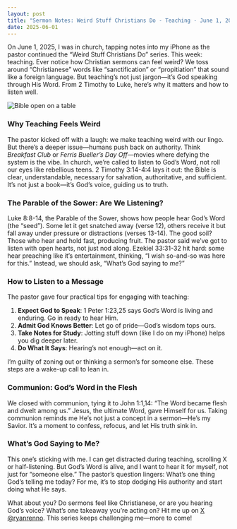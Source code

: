 ```yaml
---
layout: post
title: "Sermon Notes: Weird Stuff Christians Do - Teaching - June 1, 2025"
date: 2025-06-01
---
```


On June 1, 2025, I was in church, tapping notes into my iPhone as the pastor continued the “Weird Stuff Christians Do” series. This week: teaching. Ever notice how Christian sermons can feel weird? We toss around “Christianese” words like “sanctification” or “propitiation” that sound like a foreign language. But teaching’s not just jargon—it’s God speaking through His Word. From 2 Timothy to Luke, here’s why it matters and how to listen well.

![Bible open on a table](/assets/images/bible-teaching.jpg)

### Why Teaching Feels Weird

The pastor kicked off with a laugh: we make teaching weird with our lingo. But there’s a deeper issue—humans push back on authority. Think *Breakfast Club* or *Ferris Bueller’s Day Off*—movies where defying the system is the vibe. In church, we’re called to listen to God’s Word, not roll our eyes like rebellious teens. 2 Timothy 3:14-4:4 lays it out: the Bible is clear, understandable, necessary for salvation, authoritative, and sufficient. It’s not just a book—it’s God’s voice, guiding us to truth.

### The Parable of the Sower: Are We Listening?

Luke 8:8-14, the Parable of the Sower, shows how people hear God’s Word (the “seed”). Some let it get snatched away (verse 12), others receive it but fall away under pressure or distractions (verses 13-14). The good soil? Those who hear and hold fast, producing fruit. The pastor said we’ve got to listen with open hearts, not just nod along. Ezekiel 33:31-32 hit hard: some hear preaching like it’s entertainment, thinking, “I wish so-and-so was here for this.” Instead, we should ask, “What’s God saying to *me*?”

### How to Listen to a Message

The pastor gave four practical tips for engaging with teaching:
1. **Expect God to Speak**: 1 Peter 1:23,25 says God’s Word is living and enduring. Go in ready to hear Him.
2. **Admit God Knows Better**: Let go of pride—God’s wisdom tops ours.
3. **Take Notes for Study**: Jotting stuff down (like I do on my iPhone) helps you dig deeper later.
4. **Do What It Says**: Hearing’s not enough—act on it.

I’m guilty of zoning out or thinking a sermon’s for someone else. These steps are a wake-up call to lean in.

### Communion: God’s Word in the Flesh

We closed with communion, tying it to John 1:1,14: “The Word became flesh and dwelt among us.” Jesus, the ultimate Word, gave Himself for us. Taking communion reminds me He’s not just a concept in a sermon—He’s my Savior. It’s a moment to confess, refocus, and let His truth sink in.

### What’s God Saying to Me?

This one’s sticking with me. I can get distracted during teaching, scrolling X or half-listening. But God’s Word is alive, and I want to hear it for myself, not just for “someone else.” The pastor’s question lingers: What’s one thing God’s telling me today? For me, it’s to stop dodging His authority and start doing what He says.

What about you? Do sermons feel like Christianese, or are you hearing God’s voice? What’s one takeaway you’re acting on? Hit me up on [X @ryanrenno](https://x.com/ryanrenno). This series keeps challenging me—more to come!